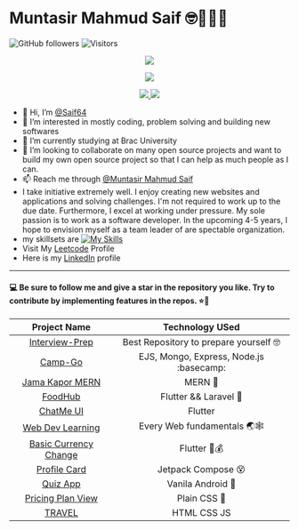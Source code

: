 # Muntasir Mahmud Saif 🤓🤠😵‍💫
![GitHub followers](https://img.shields.io/github/followers/Saif64?label=Follow&style=social)
![Visitors](https://visitor-badge.glitch.me/badge?page_id=Saif64) 

<p align="center">
<a href="https://github.com/Saif64">
    <img src="https://github-stats-alpha.vercel.app/api?username=Saif64&cc=22272e&tc=37BCF6&ic=fff&bc=0000">
</a>

<p align="center">
<a href="https://github.com/Saif64">
    <img src="http://github-profile-summary-cards.vercel.app/api/cards/profile-details?username=Saif64&theme=dracula">
</a>    

<p align="center">
<a href="https://github.com/Saif64">
    <img src="http://github-profile-summary-cards.vercel.app/api/cards/repos-per-language?username=Saif64&theme=dracula">
</a>
<a href="https://github.com/Saif64">
    <img src="http://github-profile-summary-cards.vercel.app/api/cards/most-commit-language?username=Saif64&theme=dracula">
</a>    
<!-- ![](http://github-profile-summary-cards.vercel.app/api/cards/profile-details?username=Saif64&theme=dracula)  -->

<!-- ![](http://github-profile-summary-cards.vercel.app/api/cards/repos-per-language?username=Saif64&theme=dracula)  -->
<!-- ![](http://github-profile-summary-cards.vercel.app/api/cards/most-commit-language?username=Saif64&theme=dracula)  -->
- 👋 Hi, I’m [@Saif64](https://github.com/Saif64)
- 👀 I’m interested in mostly coding, problem solving and building new softwares 
- 🌱 I’m currently studying at Brac University
- 💞️ I’m looking to collaborate on many open source projects and want to build my own open source project so that I can help as much people as I can.
- 📫 Reach me through [@Muntasir Mahmud Saif](https://www.facebook.com/muntasir.m.saif)
- I take initiative extremely well. I enjoy creating new websites and applications and solving challenges. I'm not required to work up to the due date. Furthermore, I excel at working under pressure. My sole passion is to work as a software developer. In the upcoming 4-5 years, I hope to envision myself as a team leader of are spectable organization.
- my skillsets are 
    [![My Skills](https://skillicons.dev/icons?i=java,js,html,css,kotlin,bash,dart,flutter,nodejs,react,mongodb,python,linux,git)](https://skillicons.dev)    
- Visit My [Leetcode](https://leetcode.com/mmSaif_64) Profile
- Here is my [LinkedIn](https://www.linkedin.com/in/muntasir-mahmud-saif-9a0900233/) profile
---


    
    

#### :computer: Be sure to follow me and give a star in the repository you like. Try to contribute by implementing features in the repos. ⭐🌟
| Project Name| Technology USed|
|:-----------:|:---------------:|
| [Interview-Prep](https://github.com/Saif64/Interview-prep) | Best Repository to prepare yourself 🤓
| [Camp-Go](https://github.com/Saif64/CampGo) | EJS, Mongo, Express, Node.js :basecamp:
| [Jama Kapor MERN](https://github.com/Saif64/jama-kapor) | MERN 👚
| [FoodHub](https://github.com/Saif64/flutter-FoodHub) | Flutter && Laravel 🍔
| [ChatMe UI](https://github.com/Saif64/flutter-ChatMe-UI) | Flutter
| [Web Dev Learning](https://github.com/Saif64/webDev-Learing) | Every Web fundamentals 🌏🕸️
| [Basic Currency Change](https://github.com/Saif64/Flutter-vangiChai) | Flutter 🤑💰
| [Profile Card](https://github.com/Saif64/-JetpackCompose-ProfileCard) | Jetpack Compose 😵
| [Quiz App](https://github.com/Saif64/TriviaApp) | Vanila Android  🚡
| [Pricing Plan View](https://github.com/Saif64/pricing-plan) | Plain CSS 💸
|[TRAVEL](https://github.com/Saif64/travel)| HTML CSS JS
